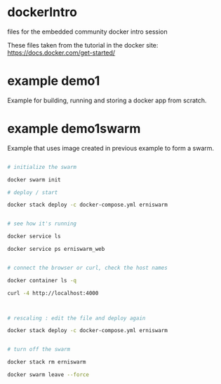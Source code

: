 # dockerIntro
files for the embedded community docker intro session

These files taken from the tutorial in the docker site: https://docs.docker.com/get-started/

# example demo1

Example for building, running and storing a docker app from scratch.


# example demo1swarm

Example that uses image created in previous example to form a swarm.


```bash

# initialize the swarm

docker swarm init

# deploy / start

docker stack deploy -c docker-compose.yml erniswarm


# see how it's running

docker service ls

docker service ps erniswarm_web


# connect the browser or curl, check the host names

docker container ls -q

curl -4 http://localhost:4000



# rescaling : edit the file and deploy again

docker stack deploy -c docker-compose.yml erniswarm


# turn off the swarm

docker stack rm erniswarm

docker swarm leave --force


```

